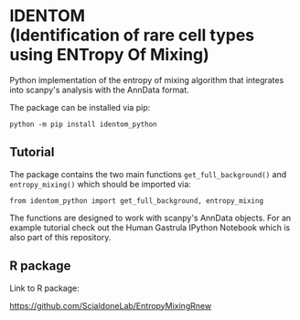 # IDENTOM <br /> (Identification of rare cell types using ENTropy Of Mixing)

Python implementation of the entropy of mixing algorithm that integrates into scanpy's analysis with the AnnData format.

The package can be installed via pip:

`python -m pip install identom_python`

## Tutorial

The package contains the two main functions `get_full_background()` and `entropy_mixing()` which should be imported via:

`from identom_python import get_full_background, entropy_mixing`

The functions are designed to work with scanpy's AnnData objects. For an example tutorial check out the Human Gastrula IPython Notebook which is also part of this repository.

## R package

Link to R package: 

https://github.com/ScialdoneLab/EntropyMixingRnew

